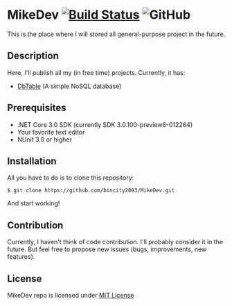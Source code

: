# MikeDev [![Build Status](https://travis-ci.org/bincity2003/MikeDev.svg?branch=master)](https://travis-ci.org/bincity2003/MikeDev) ![GitHub](https://img.shields.io/github/license/bincity2003/MikeDev.svg?color=red&label=License&logo=MIT&logoColor=blue&style=plastic)
This is the place where I will stored all general-purpose project in the future.
## Description
Here, I'll publish all my (in free time) projects. Currently, it has:
* [DbTable](https://github.com/bincity2003/MikeDev/tree/master/MikeDev/MikeDev.Db) (A simple NoSQL database)
## Prerequisites
* .NET Core 3.0 SDK (currently SDK 3.0.100-preview6-012264)
* Your favorite text editor
* NUnit 3.0 or higher
## Installation
All you have to do is to clone this repository:
```
$ git clone https://github.com/bincity2003/MikeDev.git
```
And start working!
## Contribution
Currently, I haven't think of code contribution. I'll probably consider it in the future. 
But feel free to propose new issues (bugs, improvements, new features).
## License
MikeDev repo is licensed under [MIT License](https://github.com/bincity2003/MikeDev/blob/master/LICENSE)
